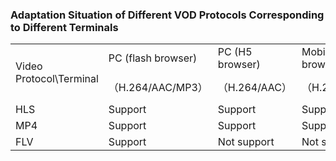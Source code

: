 
### Adaptation Situation of Different VOD Protocols Corresponding to Different Terminals
<table>
<tr>
<tr>
    <td rowspan="2"> Video Protocol\Terminal<br/>
    <td>PC (flash browser)</td>
    <td>PC (H5 browser)</td>
	<td>Mobile (H5 browser)</td>
    <td>Mobile (APP)</td>
</tr>
<tr>
    <td>（H.264/AAC/MP3）</td>
    <td>（H.264/AAC）</td>
	<td>（H.264/AAC）</td>
	<td>(Full Formats)</td>
</tr>
<tr>
    <td>HLS</td>
    <td>Support</td>
	<td>Support</td>
	<td>Support</td>
	<td>Support</td>
</tr>
<tr>
    <td>MP4</td>
    <td>Support</td>
	<td>Support</td>
	<td>Support</td>
	<td>Support</td>
</tr>
<tr>
    <td>FLV</td>
    <td>Support</td>
    <td>Not support</td>
    <td>Not support</td>
    <td>Support</td>
</tr>
<tr>
</table>

